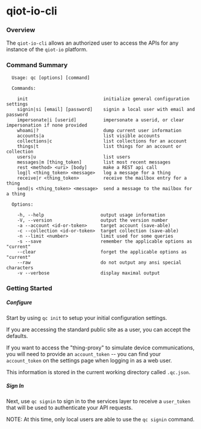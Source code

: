 # qiot-io-cli

### Overview
The `qiot-io-cli` allows an authorized user to access the APIs for any instance of the `qiot-io` platform.

### Command Summary

```
  Usage: qc [options] [command]

  Commands:

    init                            initialize general configuration settings
    signin|si [email] [password]    signin a local user with email and password
    impersonate|i [userid]          impersonate a userid, or clear impersonation if none provided
    whoami|?                        dump current user information
    accounts|a                      list visible accounts
    collections|c                   list collections for an account
    things|t                        list things for an account or collection
    users|u                         list users
    messages|m [thing_token]        list most recent messages
    rest <method> <uri> [body]      make a REST api call
    log|l <thing_token> <message>   log a message for a thing
    receive|r <thing_token>         receive the mailbox entry for a thing
    send|s <thing_token> <message>  send a message to the mailbox for a thing

  Options:

    -h, --help                     output usage information
    -V, --version                  output the version number
    -a --account <id-or-token>     target account (save-able)
    -c --collection <id-or-token>  target collection (save-able)
    -n --limit <number>            limit used for some queries
    -s --save                      remember the applicable options as "current"
    --clear                        forget the applicable options as "current"
    --raw                          do not output any ansi special characters
    -v --verbose                   display maximal output
```

### Getting Started

##### Configure

Start by using `qc init` to setup your initial configuration settings.

If you are accessing the standard public site as a user, you can accept the defaults.

If you want to access the "thing-proxy" to simulate device communications,
you will need to provide an `account_token` --
you can find your `account_token` on the settings page when logging in as a web user.

This information is stored in the current working directory called `.qc.json`.

##### Sign In

Next, use `qc signin` to sign in to the services layer to receive a `user_token` that will be used
to authenticate your API requests.

NOTE: At this time, only local users are able to use the `qc signin` command.
